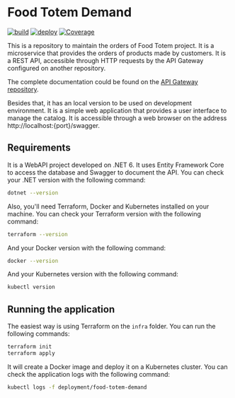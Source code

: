 # Food Totem Demand
[![build](https://github.com/leonardo-avila/food-totem-demand/actions/workflows/build.yml/badge.svg)](https://github.com/leonardo-avila/food-totem-demand/actions/workflows/build.yml)
[![deploy](https://github.com/leonardo-avila/food-totem-demand/actions/workflows/deploy.yml/badge.svg)](https://github.com/leonardo-avila/food-totem-demand/actions/workflows/deploy.yml)
[![Coverage](https://sonarcloud.io/api/project_badges/measure?project=leonardo-avila_food-totem-demand&metric=coverage)](https://sonarcloud.io/summary/new_code?id=leonardo-avila_food-totem-demand)

This is a repository to maintain the orders of Food Totem project. It is a microservice that provides the orders of products made by customers. It is a REST API, accessible through HTTP requests by the API Gateway configured on another repository.

The complete documentation could be found on the [API Gateway repository](https://github.com/leonardo-avila/food-totem).

Besides that, it has an local version to be used on development environment. It is a simple web application that provides a user interface to manage the catalog. It is accessible through a web browser on the address http://localhost:{port}/swagger.

## Requirements

It is a WebAPI project developed on .NET 6. It uses Entity Framework Core to access the database and Swagger to document the API. You can check your .NET version with the following command:
  
  ```bash
  dotnet --version
  ```

Also, you'll need Terraform, Docker and Kubernetes installed on your machine. You can check your Terraform version with the following command:

  ```bash
  terraform --version
  ```

And your Docker version with the following command:

  ```bash
  docker --version
  ```

And your Kubernetes version with the following command:
  
  ```bash
  kubectl version
  ```

## Running the application

The easiest way is using Terraform on the `infra` folder. You can run the following commands:
  
  ```bash
  terraform init
  terraform apply
  ```

It will create a Docker image and deploy it on a Kubernetes cluster. You can check the application logs with the following command:

  ```bash
  kubectl logs -f deployment/food-totem-demand
  ```